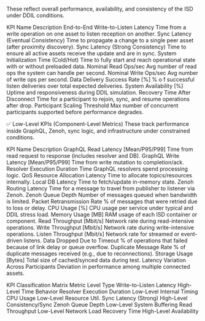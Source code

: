 These reflect overall performance, availability, and consistency of the ISD under DDIL conditions.

KPI Name	Description
End-to-End Write-to-Listen Latency   	Time from a write operation on one asset to listen reception on another.
Sync Latency (Eventual Consistency)	   Time to propagate a change to a single peer asset (after proximity discovery).
Sync Latency (Strong Consistency)	   Time to ensure all active assets receive the update and are in sync.
System Initialization Time (Cold/Hot)	  Time to fully start and reach operational state with or without preloaded data.
Nominal Read Ops/sec	   Avg number of read ops the system can handle per second.
Nominal Write Ops/sec   	Avg number of write ops per second.
Data Delivery Success Rate [%]	% o f successful listen deliveries over total expected deliveries.
System Availability    [%]	Uptime and responsiveness during DDIL simulation.
Recovery Time After Disconnect	Time for a participant to rejoin, sync, and resume operations after drop.
Participant Scaling Threshold	Max number of concurrent participants supported before performance degrades.



✅ Low-Level KPIs (Component-Level Metrics)
These track performance inside GraphQL, Zenoh, sync logic, and infrastructure under constrained conditions.

KPI Name	Description
GraphQL Read Latency [Mean/P95/P99]	Time from read request to response (includes resolver and DB).
GraphQL Write Latency [Mean/P95/P99]	Time from write mutation to completion/ack.
Resolver Execution Duration	Time GraphQL resolvers spend processing logic.
QoS Resource Allocation Latency	Time to allocate topics/resources internally.
Local DB Latency	Time to fetch/update in-memory state.
Zenoh Routing Latency	Time for a message to travel from publisher to listener via Zenoh.
Zenoh Queue Depth	Number of messages queued when bandwidth is limited.
Packet Retransmission Rate	% of messages that were retried due to loss or delay.
CPU Usage [%]	CPU usage per service under typical and DDIL stress load.
Memory Usage [MB]	RAM usage of each ISD container or component.
Read Throughput [Mbit/s]	Network rate during read-intensive operations.
Write Throughput [Mbit/s]	Network rate during write-intensive operations.
Listen Throughput [Mbit/s]	Network rate for streamed or event-driven listens.
Data Dropped Due to Timeout	% of operations that failed because of link delay or queue overflow.
Duplicate Message Rate	% of duplicate messages received (e.g., due to reconnections).
Storage Usage [Bytes]	Total size of cached/synced data during test.
Latency Variation Across Participants	Deviation in performance among multiple connected assets.












 KPI Classification Matrix
Metric	Level	Type
Write-to-Listen Latency	High-Level	Time Behavior
Resolver Execution Duration	Low-Level	Internal Timing
CPU Usage	Low-Level	Resource Util.
Sync Latency (Strong)	High-Level	Consistency/Sync
Zenoh Queue Depth	Low-Level	System Buffering
Read Throughput	Low-Level	Network Load
Recovery Time	High-Level	Availability
